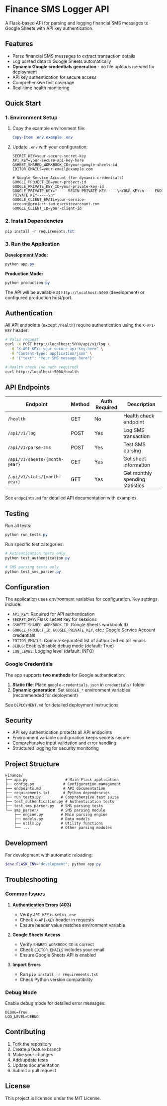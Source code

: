 # Finance SMS Logger API

A Flask-based API for parsing and logging financial SMS messages to Google Sheets with API key authentication.

## Features

- Parse financial SMS messages to extract transaction details
- Log parsed data to Google Sheets automatically
- **Dynamic Google credentials generation** - no file uploads needed for deployment
- API key authentication for secure access
- Comprehensive test coverage
- Real-time health monitoring

## Quick Start

### 1. Environment Setup

1. Copy the example environment file:

   ```powershell
   Copy-Item .env.example .env
   ```

2. Update `.env` with your configuration:

   ```env
   SECRET_KEY=your-secure-secret-key
   API_KEY=your-secure-api-key-here
   GSHEET_SHARED_WORKBOOK_ID=your-google-sheets-id
   EDITOR_EMAILS=your-email@example.com

   # Google Service Account (for dynamic credentials)
   GOOGLE_PROJECT_ID=your-project-id
   GOOGLE_PRIVATE_KEY_ID=your-private-key-id
   GOOGLE_PRIVATE_KEY="-----BEGIN PRIVATE KEY-----\nYOUR_KEY\n-----END PRIVATE KEY-----\n"
   GOOGLE_CLIENT_EMAIL=your-service-account@project.iam.gserviceaccount.com
   GOOGLE_CLIENT_ID=your-client-id
   ```

### 2. Install Dependencies

```powershell
pip install -r requirements.txt
```

### 3. Run the Application

**Development Mode:**

```powershell
python app.py
```

**Production Mode:**

```powershell
python production.py
```

The API will be available at `http://localhost:5000` (development) or configured production host/port.

## Authentication

All API endpoints (except `/health`) require authentication using the `X-API-KEY` header:

```bash
# Valid request
curl -X POST http://localhost:5000/api/v1/log \
  -H "X-API-KEY: your-secure-api-key-here" \
  -H "Content-Type: application/json" \
  -d '{"text": "Your SMS message here"}'

# Health check (no auth required)
curl http://localhost:5000/health
```

## API Endpoints

| Endpoint                      | Method | Auth Required | Description                     |
| ----------------------------- | ------ | ------------- | ------------------------------- |
| `/health`                     | GET    | No            | Health check endpoint           |
| `/api/v1/log`                 | POST   | Yes           | Log SMS transaction             |
| `/api/v1/parse-sms`           | POST   | Yes           | Test SMS parsing                |
| `/api/v1/sheets/{month-year}` | GET    | Yes           | Get sheet information           |
| `/api/v1/stats/{month-year}`  | GET    | Yes           | Get monthly spending statistics |

See `endpoints.md` for detailed API documentation with examples.

## Testing

Run all tests:

```powershell
python run_tests.py
```

Run specific test categories:

```powershell
# Authentication tests only
python test_authentication.py

# SMS parsing tests only
python test_sms_parser.py
```

## Configuration

The application uses environment variables for configuration. Key settings include:

- `API_KEY`: Required for API authentication
- `SECRET_KEY`: Flask secret key for sessions
- `GSHEET_SHARED_WORKBOOK_ID`: Google Sheets workbook ID
- `GOOGLE_PROJECT_ID`, `GOOGLE_PRIVATE_KEY`, etc.: Google Service Account credentials
- `EDITOR_EMAILS`: Comma-separated list of authorized editor emails
- `DEBUG`: Enable/disable debug mode (default: True)
- `LOG_LEVEL`: Logging level (default: INFO)

### Google Credentials

The app supports **two methods** for Google authentication:

1. **Static file**: Place `google-credentials.json` in `credentials/` folder
2. **Dynamic generation**: Set `GOOGLE_*` environment variables (recommended for deployment)

See `DEPLOYMENT.md` for detailed deployment instructions.

## Security

- API key authentication protects all API endpoints
- Environment variable configuration keeps secrets secure
- Comprehensive input validation and error handling
- Structured logging for security monitoring

## Project Structure

```
Finance/
├── app.py                 # Main Flask application
├── config.py             # Configuration management
├── endpoints.md          # API documentation
├── requirements.txt      # Python dependencies
├── run_tests.py         # Comprehensive test suite
├── test_authentication.py # Authentication tests
├── test_sms_parser.py   # SMS parsing tests
└── sms_parser/          # SMS parsing module
    ├── engine.py        # Main parsing engine
    ├── models.py        # Data models
    ├── utils.py         # Utility functions
    └── ...              # Other parsing modules
```

## Development

For development with automatic reloading:

```powershell
$env:FLASK_ENV="development"; python app.py
```

## Troubleshooting

### Common Issues

1. **Authentication Errors (403)**

   - Verify `API_KEY` is set in `.env`
   - Check `X-API-KEY` header in requests
   - Ensure header value matches environment variable

2. **Google Sheets Access**

   - Verify `SHARED_WORKBOOK_ID` is correct
   - Check `EDITOR_EMAILS` includes your email
   - Ensure Google Sheets API is enabled

3. **Import Errors**
   - Run `pip install -r requirements.txt`
   - Check Python version compatibility

### Debug Mode

Enable debug mode for detailed error messages:

```env
DEBUG=True
LOG_LEVEL=DEBUG
```

## Contributing

1. Fork the repository
2. Create a feature branch
3. Make your changes
4. Add/update tests
5. Update documentation
6. Submit a pull request

## License

This project is licensed under the MIT License.
